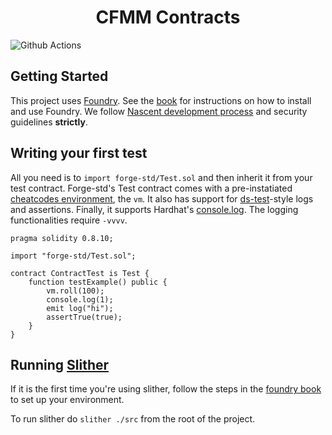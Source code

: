 # <h1 align="center"> CFMM Contracts </h1>

![Github Actions](https://github.com/foundry-rs/forge-template/workflows/CI/badge.svg)

## Getting Started

This project uses [Foundry](https://getfoundry.sh). See the [book](https://book.getfoundry.sh/getting-started/installation.html) for instructions on how to install and use Foundry.
We follow [Nascent development process](https://github.com/nascentxyz/simple-security-toolkit/blob/main/development-process.md) and security guidelines **strictly**.

## Writing your first test

All you need is to `import forge-std/Test.sol` and then inherit it from your test contract. Forge-std's Test contract comes with a pre-instatiated [cheatcodes environment](https://book.getfoundry.sh/cheatcodes/), the `vm`. It also has support for [ds-test](https://book.getfoundry.sh/reference/ds-test.html)-style logs and assertions. Finally, it supports Hardhat's [console.log](https://github.com/brockelmore/forge-std/blob/master/src/console.sol). The logging functionalities require `-vvvv`.

```solidity
pragma solidity 0.8.10;

import "forge-std/Test.sol";

contract ContractTest is Test {
    function testExample() public {
        vm.roll(100);
        console.log(1);
        emit log("hi");
        assertTrue(true);
    }
}
```

## Running [Slither](https://github.com/crytic/slither)

If it is the first time you're using slither, follow the steps in the [foundry book](https://book.getfoundry.sh/config/static-analyzers.html) to set up your environment.

To run slither do `slither ./src` from the root of the project.
